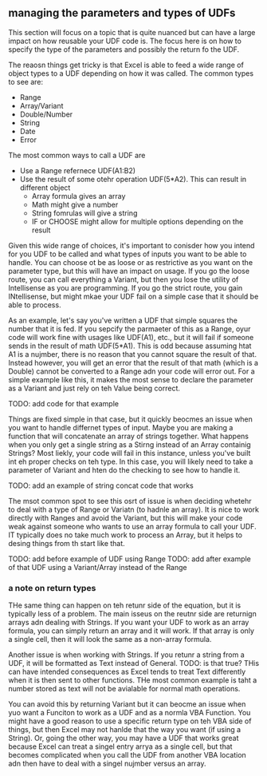 ## managing the parameters and types of UDFs

This section will focus on a topic that is quite nuanced but can have a large impact on how reusable your UDF code is.  The focus here is on how to specify the type of the parameters and possibly the return fo the UDF.

The reaosn things get tricky is that Excel is able to feed a wide range of object types to a UDF depending on how it was called.  The common types to see are:

* Range
* Array/Variant
* Double/Number
* String
* Date
* Error

The most common ways to call a UDF are

* Use a Range refernece UDF(A1:B2)
* Use the result of some otehr operation UDF(5*A2).  This can result in different object
    * Array formula gives an array
    * Math might give a number
    * String fomrulas will give a string
    * IF or CHOOSE might allow for multiple options depending on the result

Given this wide range of choices, it's important to conisder how you intend for you UDF to be called and what types of inputs you want to be able to handle.  You can choose ot be as loose or as restrictive as you want on the parameter type, but this will have an impact on usage.  If you go the loose route, you can call everything a Variant, but then you lose the utility of Intellisense as you are programming.  If you go the strict route, you gain INtellisense, but might mkae your UDF fail on a simple case that it should be able to process.

As an example, let's say you've written a UDF that simple squares the number that it is fed.  If you sepcify the parmaeter of this as a Range, oyur code will work fine with usages like UDF(A1), etc., but it will fail if someone sends in the result of math UDF(5*A1).  This is odd because assuming htat A1 is a nujmber, there is no reason that you cannot square the result of that.  Instead however, you will get an error that the result of that math (which is a Double) cannot be converted to a Range adn your code will error out.  For a simple example like this, it makes the most sense to declare the parameter as a Variant and just rely on teh Value being correct.

TODO: add code for that example

Things are fixed simple in that case, but it quickly beocmes an issue when you want to handle differnet types of input.  Maybe you are making a function that will concatenate an array of strings together.  What happens when you only get a single string as a Stirng instead of an Array containig Strings?  Most liekly, your code will fail in this instance, unless you've built int eh proper checks on teh type. In this case, you will likely need to take a parameter of Variant and hten do the checking to see how to handle it.

TODO: add an example of string concat code that works

The msot common spot to see this osrt of issue is when deciding whetehr to deal with a type of Range or Variatn (to hadnle an array).  It is nice to work directly with Ranges and avoid the Variant, but this will make your code weak against someone who wants to use an array formula to call your UDF.  IT typically does no take much work to process an Array, but it helps to desing things from th start like that.

TODO: add before example of UDF using Range
TODO: add after example of that UDF using a Variant/Array instead of the Range

### a note on return types

THe same thing can happen on teh retunr side of the equation, but it is typically less of a problem.  The main isseus on the reutnr side are returnign arrays adn dealing with Strings.  If you want your UDF to work as an array formula, you can simply return an array and it will work.  If that array is only a single cell, then it will look the same as a non-array formula.

Another issue is when working with Strings.  If you retunr a string from a UDF, it will be formatted as Text instead of General.  TODO: is that true?  THis can have intended consequences as Excel tends to treat Text differently when it is then sent to other functions.  THe most common example is taht a number stored as text will not be avialable for normal math operations.

You can avoid this by returning Variant but it can beocme an issue when yuo want a Funciton to work as a UDF and as a normla VBA Function.  You might have a good reason to use a specific return type on teh VBA side of things, but then Excel may not hanlde that the way you want (if using a String).  Or, going the other way, you may have a UDF that works great because Excel can treat a singel entry arrya as a single cell, but that becomes complicated when you call the UDF from another VBA location adn then have to deal with a singel nujmber versus an array.
